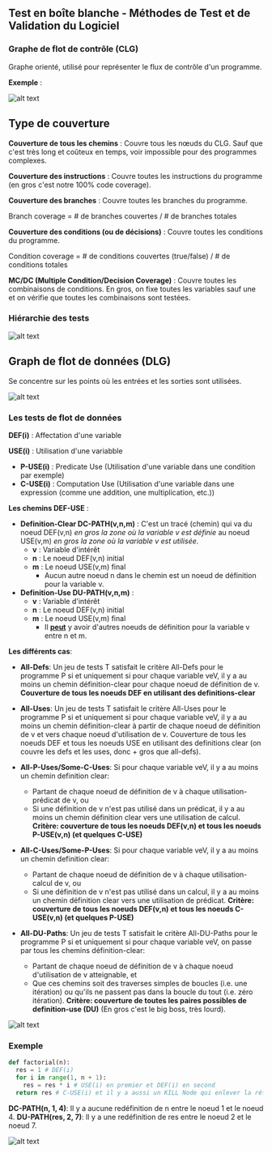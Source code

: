 ## Test en boîte blanche - Méthodes de Test et de Validation du Logiciel

### Graphe de flot de contrôle (CLG)

Graphe orienté, utilisé pour représenter le flux de contrôle d'un programme.

**Exemple** :

![alt text](image.png)

## Type de couverture

**Couverture de tous les chemins** : Couvre tous les nœuds du CLG. Sauf que c'est très long et coûteux en temps, voir impossible pour des programmes complexes.

**Couverture des instructions** : Couvre toutes les instructions du programme (en gros c'est notre 100% code coverage).

**Couverture des branches** : Couvre toutes les branches du programme.

Branch coverage = # de branches couvertes / # de branches totales

**Couverture des conditions (ou de décisions)** : Couvre toutes les conditions du programme.

Condition coverage = # de conditions couvertes (true/false) / # de conditions totales

**MC/DC (Multiple Condition/Decision Coverage)** : Couvre toutes les combinaisons de conditions. En gros, on fixe toutes les variables sauf une et on vérifie que toutes les combinaisons sont testées.

### Hiérarchie des tests

![alt text](image-1.png)

## Graph de flot de données (DLG)

Se concentre sur les points où les entrées et les sorties sont utilisées.

![alt text](image-2.png)

### Les tests de flot de données

**DEF(i)** : Affectation d'une variable

**USE(i)** : Utilisation d'une variabble
  - **P-USE(i)** : Predicate Use (Utilisation d'une variable dans une condition par exemple)
  - **C-USE(i)** : Computation Use (Utilisation d'une variable dans une expression (comme une addition, une multiplication, etc.))

**Les chemins DEF-USE** : 
- **Definition-Clear DC-PATH(v,n,m)** : C'est un tracé (chemin) qui va du noeud DEF(v,n) *en gros la zone où la variable v est définie* au noeud USE(v,m) *en gros la zone où la variable v est utilisée*.
  - **v** : Variable d'intérêt
  - **n** : Le noeud DEF(v,n) initial
  - **m** : Le noeud USE(v,m) final
      - Aucun autre noeud n dans le chemin est un noeud de définition pour la variable v.
- **Definition-Use DU-PATH(v,n,m)** :
  - **v** : Variable d'intérêt
  - **n** : Le noeud DEF(v,n) initial
  - **m** : Le noeud USE(v,m) final
      - Il <u>**peut**</u> y avoir d'autres noeuds de définition pour la variable v entre n et m.

**Les différents cas**: 

- **All-Defs**: Un jeu de tests T satisfait le critère All-Defs pour le programme P si et uniquement si pour chaque variable veV, il y a au moins un chemin définition-clear pour chaque noeud de définition de v. **Couverture de tous les noeuds DEF en utilisant des definitions-clear**
- **All-Uses**: Un jeu de tests T satisfait le critère All-Uses pour le programme P si et uniquement si pour chaque variable veV, il y a au moins un chemin définition-clear à partir de chaque noeud de définition de v et vers chaque noeud d'utilisation de v. Couverture de tous les noeuds DEF et tous les noeuds USE en utilisant des definitions clear (on couvre les defs et les uses, donc + gros que all-defs).

- **All-P-Uses/Some-C-Uses**: Si pour chaque variable veV, il y a au moins un chemin definition clear: 
  - Partant de chaque noeud de définition de v à chaque utilisation-prédicat de v, ou
  - Si une définition de v n'est pas utilisé dans un prédicat, il y a au moins un chemin définition clear vers une utilisation de calcul.
  **Critère: couverture de tous les noeuds DEF(v,n) et tous les noeuds P-USE(v,n) (et quelques C-USE)**

- **All-C-Uses/Some-P-Uses**: Si pour chaque variable veV, il y a au moins un chemin definition clear: 
  - Partant de chaque noeud de définition de v à chaque utilisation-calcul de v, ou 
  - Si une définition de v n'est pas utilisé dans un calcul, il y a au moins un chemin définition clear vers une utilisation de prédicat.
  **Critère: couverture de tous les noeuds DEF(v,n) et tous les noeuds C-USE(v,n) (et quelques P-USE)**

- **All-DU-Paths**: Un jeu de tests T satisfait le critère All-DU-Paths pour le programme P si et uniquement si pour chaque variable veV, on passe par tous les chemins définition-clear: 
  - Partant de chaque noeud de définition de v à chaque noeud d'utilisation de v atteignable, et
  - Que ces chemins soit des traverses simples de boucles (i.e. une itération) ou qu'ils ne passent pas dans la boucle du tout (i.e. zéro itération).
  **Critère: couverture de toutes les paires possibles de definition-use (DU)** (En gros c'est le big boss, très lourd).


![alt text](image-5.png)


### Exemple

```py
def factorial(n): 
  res = 1 # DEF(i)
  for i in range(1, n + 1):
    res = res * i # USE(i) en premier et DEF(i) en second
  return res # C-USE(i) et il y a aussi un KILL Node qui enlever la référence à res.
```

**DC-PATH(n, 1, 4)**: Il y a aucune redéfinition de n entre le noeud 1 et le noeud 4.
**DU-PATH(res, 2, 7)**: Il y a une redéfinition de res entre le noeud 2 et le noeud 7.

![alt text](image-3.png)